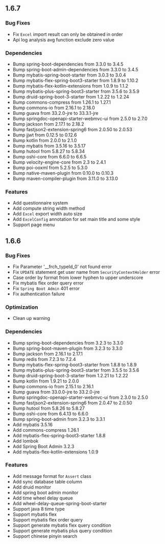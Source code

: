 ## 1.6.7

### Bug Fixes

 * Fix `Excel` import result can only be obtained in order
 * Api log analysis avg function exclude zero value

### Dependencies

 * Bump spring-boot-dependencies from 3.3.0 to 3.4.5
 * Bump spring-boot-admin-dependencies from 3.3.0 to 3.4.5
 * Bump mybatis-spring-boot-starter from 3.0.3 to 3.0.4
 * Bump mybatis-flex-spring-boot3-starter from 1.8.9 to 1.10.2
 * Bump mybatis-flex-kotlin-extensions from 1.0.9 to 1.1.2
 * Bump mybatis-plus-spring-boot3-starter from 3.5.6 to 3.5.9
 * Bump druid-spring-boot-3-starter from 1.2.22 to 1.2.24
 * Bump commons-compress from 1.26.1 to 1.27.1
 * Bump commons-io from 2.16.1 to 2.18.0
 * Bump guava from 33.2.0-jre to 33.3.1-jre
 * Bump springdoc-openapi-starter-webmvc-ui from 2.5.0 to 2.7.0
 * Bump jackson from 2.17.1 to 2.18.2
 * Bump fastjson2-extension-spring6 from 2.0.50 to 2.0.53
 * Bump jjwt from 0.12.5 to 0.12.6
 * Bump kotlin from 2.0.0 to 2.1.0
 * Bump mybatis from 3.5.16 to 3.5.17
 * Bump hutool from 5.8.27 to 5.8.34
 * Bump oshi-core from 6.6.0 to 6.6.5
 * Bump velocity-engine-core from 2.3 to 2.4.1
 * Bump poi-ooxml from 5.2.5 to 5.3.0
 * Bump native-maven-plugin from 0.10.0 to 0.10.3
 * Bump maven-compiler-plugin from 3.11.0 to 3.13.0

### Features

 * Add questionnaire system
 * Add compute string width method
 * Add `Excel` export width auto size
 * Add `ExcelConfig` annotation for set main title and some style
 * Support page menu

## 1.6.6

### Bug Fixes

 * Fix Parameter '__frch_typeId_0' not found error
 * Fix `UPDATE` statement get user name from `SecurityContextHolder` error
 * Case order by format from lower hyphen to upper underscore
 * Fix mybatis flex order query error
 * Fix `Spring Boot Admin` 401 error
 * Fix authentication failure

### Optimization

 * Clean up warning

### Dependencies

 * Bump spring-boot-dependencies from 3.2.3 to 3.3.0
 * Bump spring-boot-maven-plugin from 3.2.3 to 3.3.0
 * Bump jackson from 2.16.1 to 2.17.1
 * Bump redis from 7.2.3 to 7.2.4
 * Bump mybatis-flex-spring-boot3-starter from 1.8.8 to 1.8.9
 * Bump mybatis-plus-spring-boot3-starter from 3.5.5 to 3.5.6
 * Bump druid-spring-boot-3-starter from 1.2.21 to 1.2.22
 * Bump kotlin from 1.9.21 to 2.0.0
 * Bump commons-io from 2.15.1 to 2.16.1
 * Bump guava from 33.0.0-jre to 33.2.0-jre
 * Bump springdoc-openapi-starter-webmvc-ui from 2.3.0 to 2.5.0
 * Bump fastjson2-extension-spring6 from 2.0.47 to 2.0.50
 * Bump hutool from 5.8.26 to 5.8.27
 * Bump oshi-core from 6.4.13 to 6.6.0
 * Bump spring-boot-admin from 3.2.3 to 3.3.1
 * Add mybatis 3.5.16
 * Add commons-compress 1.26.1
 * Add mybatis-flex-spring-boot3-starter 1.8.8
 * Add lombok
 * Add Spring Boot Admin 3.2.3
 * Add mybatis-flex-kotlin-extensions 1.0.9

### Features

 * Add message format for `Assert` class
 * Add sync database table column
 * Add druid monitor
 * Add spring boot admin monitor
 * Add time wheel delay queue
 * Add wheel-delay-queue-spring-boot-starter
 * Support java 8 time type
 * Support mybatis flex
 * Support mybatis flex order query
 * Support generate mybatis flex query condition
 * Support generate mybatis plus query condition
 * Support chinese pinyin search
